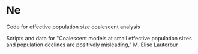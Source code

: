 # Ne
Code for effective population size coalescent analysis

Scripts and data for "Coalescent models at small effective population sizes and population declines are positively misleading," M. Elise Lauterbur
